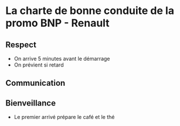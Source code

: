 # La charte de bonne conduite de la promo BNP - Renault

## Respect

- On arrive 5 minutes avant le démarrage
- On prévient si retard

## Communication



## Bienveillance

- Le premier arrivé prépare le café et le thé
